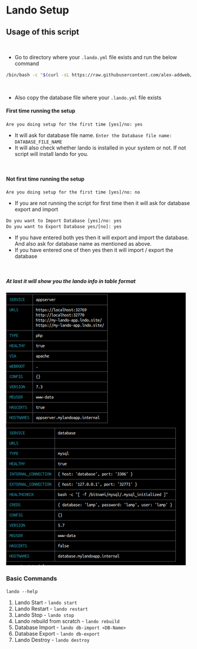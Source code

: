 # Lando Setup
## Usage of this script

<br>

- Go to directory where your `.lando.yml` file exists and run the below command
```bash
/bin/bash -c "$(curl -sL https://raw.githubusercontent.com/alex-addweb/Lando-Setup/master/setup.sh)"
```
<br>

- Also copy the database file where your `.lando.yml` file exists 

#### First time running the setup
`Are you doing setup for the first time [yes]/no: yes`

- It will ask for database file name. `Enter the Database file name: DATABASE_FILE_NAME`
- It will also check whether lando is installed in your system or not. If not script will install lando for you.
<br>

#### Not first time running the setup
`Are you doing setup for the first time [yes]/no: no`
- If you are not running the script for first time then it will ask for database export and import
```
Do you want to Import Database [yes]/no: yes
Do you want to Export Database yes/[no]: yes
```
- If you have entered both yes then it will export and import the database. And also ask for database name as mentioned as above.
- If you have entered one of then yes then it will import / export the database
<br>

##### At last it will show you the lando info in table format


![Lando_Info](/images/lando_info.png)


### Basic Commands
```
lando --help
```

1. Lando Start - `lando start`
1. Lando Restart - `lando restart`
1. Lando Stop - `lando stop`
1. Lando rebuild from scratch - `lando rebuild`
1. Database Import - `lando db-import <DB-Name>`
1. Database Export - `lando db-export`
1. Lando Destroy - `lando destroy`
